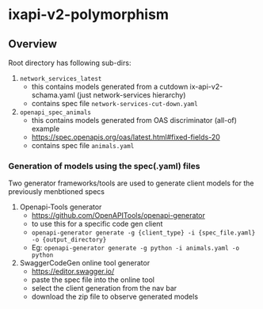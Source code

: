 # ixapi-v2-polymorphism


## Overview

Root directory has following sub-dirs:
1. `network_services_latest`
   - this contains models generated from a cutdown ix-api-v2-schama.yaml (just network-services hierarchy)
   - contains spec file `network-services-cut-down.yaml`
2. `openapi_spec_animals`
   - this contains models generated from OAS discriminator (all-of) example
   - https://spec.openapis.org/oas/latest.html#fixed-fields-20
   - contains spec file `animals.yaml`

### Generation of models using the spec(.yaml) files

Two generator frameworks/tools are used to generate client models for the previously menbtioned specs
1. Openapi-Tools generator 
   - https://github.com/OpenAPITools/openapi-generator
   - to use this for a specific code gen client
   - `openapi-generator generate -g {client_type} -i {spec_file.yaml} -o {output_directory}`
   - Eg: `openapi-generator generate -g python -i animals.yaml -o python`   
3. SwaggerCodeGen online tool generator
   - https://editor.swagger.io/
   - paste the spec file into the online tool
   - select the client generation from the nav bar
   - download the zip file to observe generated models
